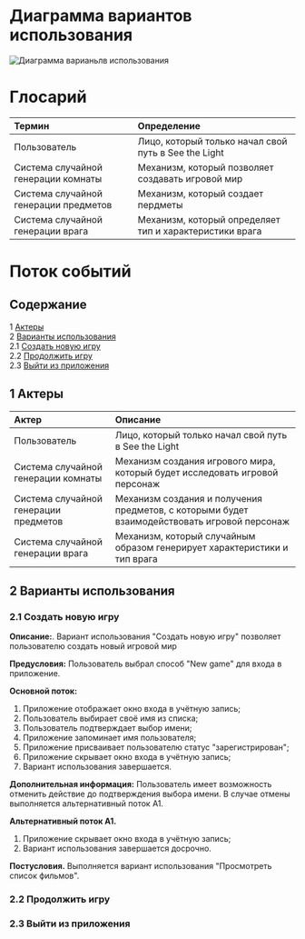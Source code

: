 # Диаграмма вариантов использования
![Диаграмма варианьлв использования](https://github.com/maxim265/See-the-Light/blob/main/diagrams/images/Use%20Case.jpg)

# Глосарий
|Термин|Определение|
|:---|:---|
|Пользователь|Лицо, который только начал свой путь в See the Light|
|Система случайной генерации комнаты|Механизм, который позволяет создавать игровой мир|
|Система случайной генерации предметов|Механизм, который создает пердметы|
|Система случайной генерации врага|Механизм, который определяет тип и характеристики врага|

# Поток событий

## Содержание

1 [Актеры](#actors)  
2 [Варианты использования](#use_cases)  
2.1 [Создать новую игру](#func1)  
2.2 [Продолжить игру](#func2)  
2.3 [Выйти из приложения](#func3)  

<a name="actors"/>

## 1 Актеры
|Актер|Описание|
|:---|:---|
|Пользователь|Лицо, который только начал свой путь в See the Light|
|Система случайной генерации комнаты|Механизм создания игрового мира, который будет исследовать игровой персонаж|
|Система случайной генерации предметов|Механизм создания и получения предметов, с которыми будет взаимодействовать игровой персонаж|
|Система случайной генерации врага| Механизм, который случайным образом генерирует характеристики и тип врага |

<a name="use_cases"/>

## 2 Варианты использования

<a name="func1"/>

### 2.1 Создать новую игру
**Описание:**. Вариант использования "Создать новую игру" позволяет пользователю создать новый игровой мир

**Предусловия:** Пользователь выбрал способ "New game" для входа в приложение.

**Основной поток:**
1. Приложение отображает окно входа в учётную запись;
2. Пользователь выбирает своё имя из списка;
3. Пользователь подтверждает выбор имени;
4. Приложение запоминает имя пользователя;
5. Приложение присваивает пользователю статус "зарегистрирован";
6. Приложение скрывает окно входа в учётную запись;
7. Вариант использования завершается.

**Дополнительная информация:** Пользователь имеет возможность отменить действие до подтверждения выбора имени. В случае отмены выполняется альтернативный поток А1.

**Альтернативный поток А1.**
1. Приложение скрывает окно входа в учётную запись;
2. Вариант использования завершается досрочно.

**Постусловия.** Выполняется вариант использования "Просмотреть список фильмов".

<a name="func2"/>

### 2.2 Продолжить игру


<a name="func3"/>


### 2.3 Выйти из приложения
